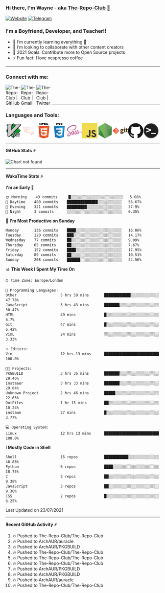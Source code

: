 ### Hi there, I'm Wayne - aka [The-Repo-Club][website] 👋

[![Website](https://img.shields.io/website?label=github.com/The-Repo-Club/&color=orange&style=flat-square&url=https://github.com/The-Repo-Club/)][website]
[![Telegram](https://img.shields.io/badge/Chat%20on-Telegram-orange.svg?color=orange&logo=telegram&style=flat-square)][telegram]

### I'm a Boyfriend, Developer, and Teacher!!

- 🌱 I’m currently learning everything 🤣
- 👯 I’m looking to collaborate with other content creators
- 🥅 2021 Goals: Contribute more to Open Source projects
- ⚡ Fun fact: I love nespresso coffee

---
### Connect with me:

[<img align="left" alt="The-Repo-Club | GitHub" width="50px" src="https://cdn.jsdelivr.net/npm/simple-icons@v3/icons/github.svg" />][website]
[<img align="left" alt="The-Repo-Club | Gmail" width="50px" src="https://cdn.jsdelivr.net/npm/simple-icons@v3/icons/gmail.svg" />][email]
[<img align="left" alt="The-Repo-Club | Twitter" width="50px" src="https://cdn.jsdelivr.net/npm/simple-icons@v3/icons/telegram.svg" />][telegram]

[website]: https://github.com/The-Repo-Club/
[email]: mailto:wayne6324@gmail.com
[telegram]: https://t.me/TheRepoClub

<br />
<br />
<br />

---
### Languages and Tools:

<img align="left" alt="Vim" width="50px" src="https://raw.githubusercontent.com/github/explore/80688e429a7d4ef2fca1e82350fe8e3517d3494d/topics/vim/vim.png" />
<img align="left" alt="Fish" width="50px" src="https://raw.githubusercontent.com/github/explore/80688e429a7d4ef2fca1e82350fe8e3517d3494d/topics/fish/fish.png" />
<img align="left" alt="HTML5" width="50px" src="https://raw.githubusercontent.com/github/explore/80688e429a7d4ef2fca1e82350fe8e3517d3494d/topics/html/html.png" />
<img align="left" alt="CSS3" width="50px" src="https://raw.githubusercontent.com/github/explore/80688e429a7d4ef2fca1e82350fe8e3517d3494d/topics/css/css.png" />
<img align="left" alt="Sass" width="50px" src="https://raw.githubusercontent.com/github/explore/80688e429a7d4ef2fca1e82350fe8e3517d3494d/topics/sass/sass.png" />
<img align="left" alt="JavaScript" width="50px" src="https://raw.githubusercontent.com/github/explore/80688e429a7d4ef2fca1e82350fe8e3517d3494d/topics/javascript/javascript.png" />
<img align="left" alt="Node.js" width="50px" src="https://raw.githubusercontent.com/github/explore/80688e429a7d4ef2fca1e82350fe8e3517d3494d/topics/nodejs/nodejs.png" />
<img align="left" alt="Git" width="50px" src="https://raw.githubusercontent.com/github/explore/80688e429a7d4ef2fca1e82350fe8e3517d3494d/topics/git/git.png" />
<img align="left" alt="GitHub" width="50px" src="https://raw.githubusercontent.com/github/explore/78df643247d429f6cc873026c0622819ad797942/topics/github/github.png" />
<img align="left" alt="Terminal" width="50px" src="https://raw.githubusercontent.com/github/explore/80688e429a7d4ef2fca1e82350fe8e3517d3494d/topics/terminal/terminal.png" />

<br />
<br />
<br />

---

**GitHub Stats ⚡**

![Chart not found](https://github-readme-stats.vercel.app/api?username=The-Repo-Club&theme=tokyonight&show_icons=true&count_private=true&hide_border=true&include_all_commits=true&custom_title=The-Repo-Club%27s+GitHub+Stats)


---

**WakaTime Stats ⚡**

<!--START_SECTION:waka-->
**I'm an Early 🐤** 

```text
🌞 Morning    43 commits     █░░░░░░░░░░░░░░░░░░░░░░░░   5.08% 
🌆 Daytime    480 commits    ██████████████░░░░░░░░░░░   56.67% 
🌃 Evening    321 commits    █████████░░░░░░░░░░░░░░░░   37.9% 
🌙 Night      3 commits      ░░░░░░░░░░░░░░░░░░░░░░░░░   0.35%

```
📅 **I'm Most Productive on Sunday** 

```text
Monday       136 commits    ████░░░░░░░░░░░░░░░░░░░░░   16.06% 
Tuesday      120 commits    ███░░░░░░░░░░░░░░░░░░░░░░   14.17% 
Wednesday    77 commits     ██░░░░░░░░░░░░░░░░░░░░░░░   9.09% 
Thursday     65 commits     ██░░░░░░░░░░░░░░░░░░░░░░░   7.67% 
Friday       152 commits    ████░░░░░░░░░░░░░░░░░░░░░   17.95% 
Saturday     89 commits     ██░░░░░░░░░░░░░░░░░░░░░░░   10.51% 
Sunday       208 commits    ██████░░░░░░░░░░░░░░░░░░░   24.56%

```


📊 **This Week I Spent My Time On** 

```text
⌚︎ Time Zone: Europe/London

💬 Programming Languages: 
Other                    5 hrs 50 mins       ████████████░░░░░░░░░░░░░   47.78% 
JavaScript               3 hrs 43 mins       ███████░░░░░░░░░░░░░░░░░░   30.47% 
HTML                     49 mins             █░░░░░░░░░░░░░░░░░░░░░░░░   6.7% 
Git                      47 mins             █░░░░░░░░░░░░░░░░░░░░░░░░   6.42% 
VimL                     24 mins             ░░░░░░░░░░░░░░░░░░░░░░░░░   3.33%

🔥 Editors: 
Vim                      12 hrs 13 mins      █████████████████████████   100.0%

🐱‍💻 Projects: 
PKGBUILD                 3 hrs 36 mins       ███████░░░░░░░░░░░░░░░░░░   29.46% 
instaaur                 3 hrs 33 mins       ███████░░░░░░░░░░░░░░░░░░   29.04% 
Unknown Project          2 hrs 46 mins       █████░░░░░░░░░░░░░░░░░░░░   22.65% 
DotFiles                 1 hr 15 mins        ██░░░░░░░░░░░░░░░░░░░░░░░   10.24% 
instawm                  27 mins             █░░░░░░░░░░░░░░░░░░░░░░░░   3.77%

💻 Operating System: 
Linux                    12 hrs 13 mins      █████████████████████████   100.0%

```

**I Mostly Code in Shell** 

```text
Shell                    15 repos            ███████████░░░░░░░░░░░░░░   46.88% 
Python                   6 repos             ████░░░░░░░░░░░░░░░░░░░░░   18.75% 
C                        3 repos             ██░░░░░░░░░░░░░░░░░░░░░░░   9.38% 
JavaScript               3 repos             ██░░░░░░░░░░░░░░░░░░░░░░░   9.38% 
CSS                      2 repos             █░░░░░░░░░░░░░░░░░░░░░░░░   6.25%

```



 Last Updated on 23/07/2021
<!--END_SECTION:waka-->

---

**Recent GitHub Activity :zap:**

<!--START_SECTION:activity-->
1. 🔥 Pushed to The-Repo-Club/The-Repo-Club
2. 🔥 Pushed to ArchAUR/auracle
3. 🔥 Pushed to ArchAUR/PKGBUILD
4. 🔥 Pushed to The-Repo-Club/The-Repo-Club
5. 🔥 Pushed to The-Repo-Club/The-Repo-Club
6. 🔥 Pushed to The-Repo-Club/The-Repo-Club
7. 🔥 Pushed to ArchAUR/PKGBUILD
8. 🔥 Pushed to ArchAUR/PKGBUILD
9. 🔥 Pushed to ArchAUR/auracle
10. 🔥 Pushed to The-Repo-Club/The-Repo-Club
<!--END_SECTION:activity-->